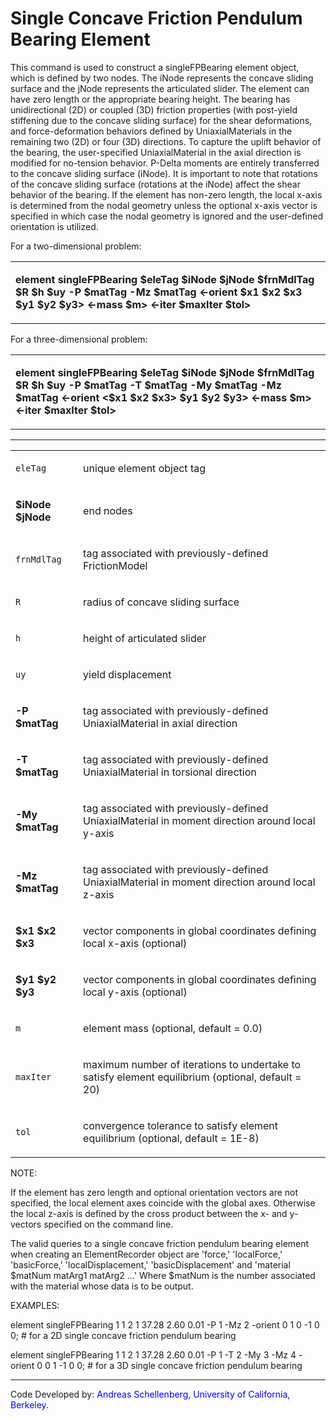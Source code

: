 # Single Concave Friction Pendulum Bearing Element

<p>This command is used to construct a singleFPBearing element object,
which is defined by two nodes. The iNode represents the concave sliding
surface and the jNode represents the articulated slider. The element can
have zero length or the appropriate bearing height. The bearing has
unidirectional (2D) or coupled (3D) friction properties (with post-yield
stiffening due to the concave sliding surface) for the shear
deformations, and force-deformation behaviors defined by
UniaxialMaterials in the remaining two (2D) or four (3D) directions. To
capture the uplift behavior of the bearing, the user-specified
UniaxialMaterial in the axial direction is modified for no-tension
behavior. P-Delta moments are entirely transferred to the concave
sliding surface (iNode). It is important to note that rotations of the
concave sliding surface (rotations at the iNode) affect the shear
behavior of the bearing. If the element has non-zero length, the local
x-axis is determined from the nodal geometry unless the optional x-axis
vector is specified in which case the nodal geometry is ignored and the
user-defined orientation is utilized.</p>
<p>For a two-dimensional problem:</p>
<table>
<tbody>
<tr class="odd">
<td><p><strong>element singleFPBearing $eleTag $iNode $jNode $frnMdlTag
$R $h $uy -P $matTag -Mz $matTag &lt;-orient $x1 $x2 $x3 $y1 $y2 $y3&gt;
&lt;-mass $m&gt; &lt;-iter $maxIter $tol&gt;</strong></p></td>
</tr>
</tbody>
</table>
<p>For a three-dimensional problem:</p>
<table>
<tbody>
<tr class="odd">
<td><p><strong>element singleFPBearing $eleTag $iNode $jNode $frnMdlTag
$R $h $uy -P $matTag -T $matTag -My $matTag -Mz $matTag &lt;-orient
&lt;$x1 $x2 $x3&gt; $y1 $y2 $y3&gt; &lt;-mass $m&gt; &lt;-iter $maxIter
$tol&gt;</strong></p></td>
</tr>
</tbody>
</table>
<hr />
<table>
<tbody>
<tr class="odd">
<td><code class="parameter-table-variable">eleTag</code></td>
<td><p>unique element object tag</p></td>
</tr>
<tr class="even">
<td><p><strong>$iNode $jNode</strong></p></td>
<td><p>end nodes</p></td>
</tr>
<tr class="odd">
<td><code class="parameter-table-variable">frnMdlTag</code></td>
<td><p>tag associated with previously-defined FrictionModel</p></td>
</tr>
<tr class="even">
<td><code class="parameter-table-variable">R</code></td>
<td><p>radius of concave sliding surface</p></td>
</tr>
<tr class="odd">
<td><code class="parameter-table-variable">h</code></td>
<td><p>height of articulated slider</p></td>
</tr>
<tr class="even">
<td><code class="parameter-table-variable">uy</code></td>
<td><p>yield displacement</p></td>
</tr>
<tr class="odd">
<td><p><strong>-P $matTag</strong></p></td>
<td><p>tag associated with previously-defined UniaxialMaterial in axial
direction</p></td>
</tr>
<tr class="even">
<td><p><strong>-T $matTag</strong></p></td>
<td><p>tag associated with previously-defined UniaxialMaterial in
torsional direction</p></td>
</tr>
<tr class="odd">
<td><p><strong>-My $matTag</strong></p></td>
<td><p>tag associated with previously-defined UniaxialMaterial in moment
direction around local y-axis</p></td>
</tr>
<tr class="even">
<td><p><strong>-Mz $matTag</strong></p></td>
<td><p>tag associated with previously-defined UniaxialMaterial in moment
direction around local z-axis</p></td>
</tr>
<tr class="odd">
<td><p><strong>$x1 $x2 $x3</strong></p></td>
<td><p>vector components in global coordinates defining local x-axis
(optional)</p></td>
</tr>
<tr class="even">
<td><p><strong>$y1 $y2 $y3</strong></p></td>
<td><p>vector components in global coordinates defining local y-axis
(optional)</p></td>
</tr>
<tr class="odd">
<td><code class="parameter-table-variable">m</code></td>
<td><p>element mass (optional, default = 0.0)</p></td>
</tr>
<tr class="even">
<td><code class="parameter-table-variable">maxIter</code></td>
<td><p>maximum number of iterations to undertake to satisfy element
equilibrium (optional, default = 20)</p></td>
</tr>
<tr class="odd">
<td><code class="parameter-table-variable">tol</code></td>
<td><p>convergence tolerance to satisfy element equilibrium (optional,
default = 1E-8)</p></td>
</tr>
</tbody>
</table>
<p>NOTE:</p>
<p>If the element has zero length and optional orientation vectors are
not specified, the local element axes coincide with the global axes.
Otherwise the local z-axis is defined by the cross product between the
x- and y-vectors specified on the command line.</p>
<p>The valid queries to a single concave friction pendulum bearing
element when creating an ElementRecorder object are 'force,'
'localForce,' 'basicForce,' 'localDisplacement,' 'basicDisplacement' and
'material $matNum matArg1 matArg2 ...' Where $matNum is the number
associated with the material whose data is to be output.</p>
<p>EXAMPLES:</p>
<p>element singleFPBearing 1 1 2 1 37.28 2.60 0.01 -P 1 -Mz 2 -orient 0
1 0 -1 0 0; # for a 2D single concave friction pendulum bearing</p>
<p>element singleFPBearing 1 1 2 1 37.28 2.60 0.01 -P 1 -T 2 -My 3 -Mz 4
-orient 0 0 1 -1 0 0; # for a 3D single concave friction pendulum
bearing</p>
<hr />
<p>Code Developed by: <span style="color:blue"> Andreas
Schellenberg, University of California, Berkeley. </span></p>
